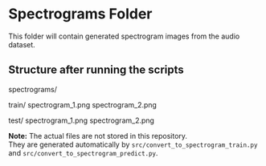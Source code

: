 # Spectrograms Folder

This folder will contain generated spectrogram images from the audio dataset.

## Structure after running the scripts
spectrograms/

train/
spectrogram_1.png
spectrogram_2.png

test/
spectrogram_1.png
spectrogram_2.png

**Note:** The actual files are not stored in this repository.  
They are generated automatically by `src/convert_to_spectrogram_train.py` and `src/convert_to_spectrogram_predict.py`.
